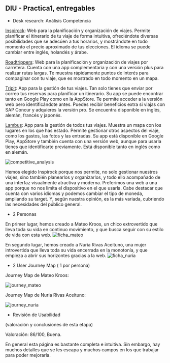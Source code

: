 ## DIU - Practica1, entregables




- Desk research: Análisis Competencia 

[Inspirock](https://www.inspirock.com/): Web para la planificación y organización de viajes. Permite planificar el itinerario de tu viaje de forma intuitiva, ofreciéndote diversas posibilidades que se  adecúen a tus horarios, y mostrándote en todo momento el precio aproximado de tus elecciones. El idioma se puede cambiar entre inglés, holandés y árabe.

[Roadtrippers](https://roadtrippers.com/): Web para la planificación y organización de viajes por carretera. Cuenta con una app complementaria y con una versión plus para realizar rutas largas. Te muestra rápidamente puntos de interés para compaginar con tu viaje, que es mostrado en todo momento en un mapa.

[Tripit](https://www.tripit.com/): App para la gestión de tus viajes. Tan solo tienes que enviar por correo tus reservas para planificar un itinerario. Su app se puede encontrar tanto en Google Play como en la AppStore. Te permite acceder a la versión web pero identificándote antes. Puedes recibir beneficios extra si viajas con SAP Concur y adquieres la versión pro. Se encuentra disponible en inglés, alemán, francés y japonés.

[Lambus](https://www.lambus.com/): App para la gestión de todos tus viajes. Muestra un mapa con los lugares en los que has estado. Permite gestionar otros aspectos del viaje, como los gastos, las fotos y las entradas. Su app está disponible en Google Play, AppStore y también cuenta con una versión web, aunque para usarla tienes que identificarte previamente. Está disponible tanto en inglés como en alemán.

![competitive_analysis](https://user-images.githubusercontent.com/62568912/111649728-efd6a380-8804-11eb-8d78-015d1a6d7888.png)


Hemos elegido Inspirock porque nos permite, no solo gestionar nuestros viajes, sino también planearlos y organizarlos, y todo ello acompañado de una interfaz visualmente atractiva y moderna. Preferimos una web a una app porque no nos limita el dispositivo en el que usarla. Cabe destacar que cuenta con varios idiomas y podemos cambiar el tipo de moneda, ampliando su target. Y, según nuestra opinión, es la más variada, cubriendo las necesidades del público general.


- 2 Personas 

En primer lugar, hemos creado a Mateo Kroos, un chico extrovertido que lleva toda su vida en continuo movimiento, y que busca seguir con su estilo de vida con esta web.
![ficha_mateo](https://user-images.githubusercontent.com/62596996/111053480-82bdb980-8464-11eb-9dfc-41e330fa489b.PNG)



En segundo lugar, hemos creado a Nuria Rivas Aceituno, una mujer introvertida que lleva toda su vida encerrada en la monotonía, y que empieza a abrir sus horizontes gracias a la web.
![ficha_nuria](https://user-images.githubusercontent.com/62596996/111053481-86514080-8464-11eb-9e47-ea8543bf1fa5.PNG)




- 2 User Journey Map  ( 1 por persona)

Journey Map de Mateo Kroos:

![journey_mateo](https://user-images.githubusercontent.com/62596996/111053484-8bae8b00-8464-11eb-994e-550dfd575d3f.PNG)


Journey Map de Nuria Rivas Aceituno:

![journey_nuria](https://user-images.githubusercontent.com/62596996/111053489-90733f00-8464-11eb-9a8e-18de11105f97.PNG)


- Revisión de Usabilidad 


(valoración y conclusiones de esta etapa)


Valoración: 86/100, Buena.

En general esta página es bastante completa e intuitiva. Sin embargo, hay muchos detalles que se les escapa y muchos campos en los que trabajar para poder mejorarla.

